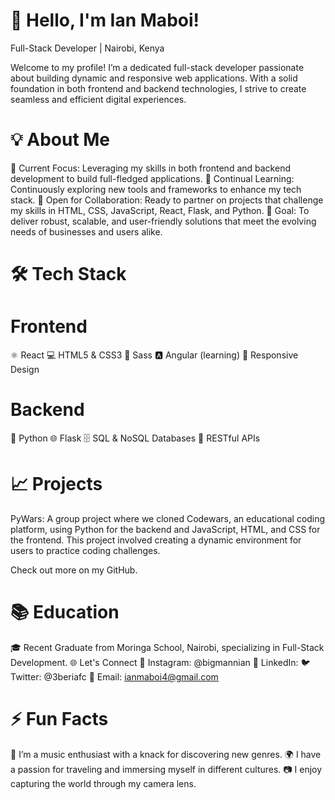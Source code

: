# 👋 Hello, I'm Ian Maboi!
Full-Stack Developer | Nairobi, Kenya

Welcome to my profile! I’m a dedicated full-stack developer passionate about building dynamic and responsive web applications. With a solid foundation in both frontend and backend technologies, I strive to create seamless and efficient digital experiences.

# 💡 About Me
🔭 Current Focus: Leveraging my skills in both frontend and backend development to build full-fledged applications.
🌱 Continual Learning: Continuously exploring new tools and frameworks to enhance my tech stack.
🤝 Open for Collaboration: Ready to partner on projects that challenge my skills in HTML, CSS, JavaScript, React, Flask, and Python.
🎯 Goal: To deliver robust, scalable, and user-friendly solutions that meet the evolving needs of businesses and users alike.

# 🛠️ Tech Stack
# Frontend
⚛️ React
💻 HTML5 & CSS3
🎨 Sass
🅰️ Angular (learning)
📱 Responsive Design

# Backend
🐍 Python
🌐 Flask
🗄️ SQL & NoSQL Databases
🧰 RESTful APIs

# 📈 Projects
PyWars: A group project where we cloned Codewars, an educational coding platform, using Python for the backend and JavaScript, HTML, and CSS for the frontend. This project involved creating a dynamic environment for users to practice coding challenges.

Check out more on my GitHub.


# 📚 Education
🎓 Recent Graduate from Moringa School, Nairobi, specializing in Full-Stack Development.
🌐 Let's Connect
📸 Instagram: @bigmannian
💼 LinkedIn: 
🐦 Twitter: @3beriafc
📧 Email: ianmaboi4@gmail.com

# ⚡ Fun Facts
🎵 I’m a music enthusiast with a knack for discovering new genres.
🌍 I have a passion for traveling and immersing myself in different cultures.
📷 I enjoy capturing the world through my camera lens.
